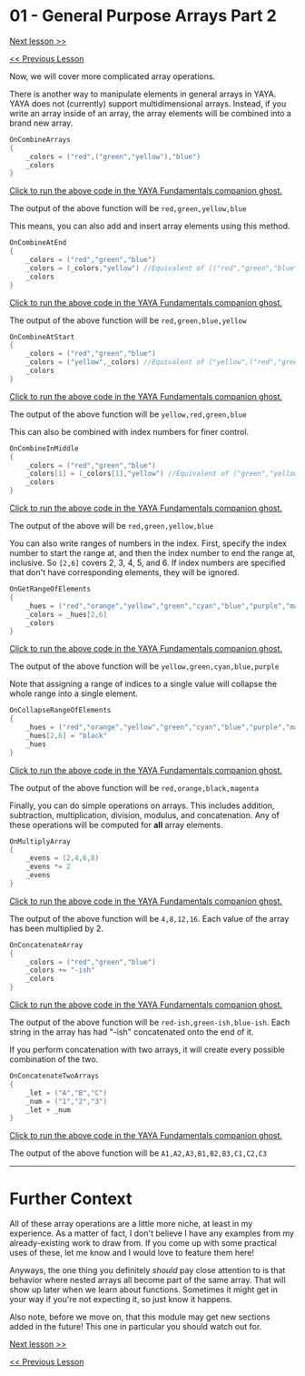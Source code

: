 # 01 - General Purpose Arrays Part 2


[Next lesson >>]()

[<< Previous Lesson]()

Now, we will cover more complicated array operations.

There is another way to manipulate elements in general arrays in YAYA. YAYA does not (currently) support multidimensional arrays. Instead, if you write an array inside of an array, the array elements will be combined into a brand new array.

```c
OnCombineArrays
{
	_colors = ("red",("green","yellow"),"blue")
	_colors
}
```

[Click to run the above code in the YAYA Fundamentals companion ghost.](https://zichqec.github.io/s-the-skeleton/jump.html?url=x-ukagaka-link%3Atype%3Devent%26ghost%3DYAYA%20Fundamentals%26info%3DOnExample.M2.L1.CombineArrays)

The output of the above function will be `red,green,yellow,blue`

This means, you can also add and insert array elements using this method.

```c
OnCombineAtEnd
{
	_colors = ("red","green","blue")
	_colors = (_colors,"yellow") //Equivalent of (("red","green","blue"),"yellow")
	_colors
}
```

[Click to run the above code in the YAYA Fundamentals companion ghost.](https://zichqec.github.io/s-the-skeleton/jump.html?url=x-ukagaka-link%3Atype%3Devent%26ghost%3DYAYA%20Fundamentals%26info%3DOnExample.M2.L1.CombineAtEnd)

The output of the above function will be `red,green,blue,yellow`

```c
OnCombineAtStart
{
	_colors = ("red","green","blue")
	_colors = ("yellow",_colors) //Equivalent of ("yellow",("red","green","blue"))
	_colors
}
```

[Click to run the above code in the YAYA Fundamentals companion ghost.](https://zichqec.github.io/s-the-skeleton/jump.html?url=x-ukagaka-link%3Atype%3Devent%26ghost%3DYAYA%20Fundamentals%26info%3DOnExample.M2.L1.CombineAtStart)

The output of the above function will be `yellow,red,green,blue`

This can also be combined with index numbers for finer control.

```c
OnCombineInMiddle
{
	_colors = ("red","green","blue")
	_colors[1] = (_colors[1],"yellow") //Equivalent of ("green","yellow"), which results in ("red",("green","yellow"),"blue")
	_colors
}
```

[Click to run the above code in the YAYA Fundamentals companion ghost.](https://zichqec.github.io/s-the-skeleton/jump.html?url=x-ukagaka-link%3Atype%3Devent%26ghost%3DYAYA%20Fundamentals%26info%3DOnExample.M2.L1.CombineInMiddle)

The output of the above will be `red,green,yellow,blue`


You can also write ranges of numbers in the index. First, specify the index number to start the range at, and then the index number to end the range at, inclusive. So `[2,6]` covers 2, 3, 4, 5, and 6. If index numbers are specified that don't have corresponding elements, they will be ignored.

```c
OnGetRangeOfElements
{
	_hues = ("red","orange","yellow","green","cyan","blue","purple","magenta")
	_colors = _hues[2,6]
	_colors
}
```

[Click to run the above code in the YAYA Fundamentals companion ghost.](https://zichqec.github.io/s-the-skeleton/jump.html?url=x-ukagaka-link%3Atype%3Devent%26ghost%3DYAYA%20Fundamentals%26info%3DOnExample.M2.L1.GetRangeOfElements)

The output of the above function will be `yellow,green,cyan,blue,purple`

Note that assigning a range of indices to a single value will collapse the whole range into a single element.

```c
OnCollapseRangeOfElements
{
	_hues = ("red","orange","yellow","green","cyan","blue","purple","magenta")
	_hues[2,6] = "black"
	_hues
}
```

[Click to run the above code in the YAYA Fundamentals companion ghost.](https://zichqec.github.io/s-the-skeleton/jump.html?url=x-ukagaka-link%3Atype%3Devent%26ghost%3DYAYA%20Fundamentals%26info%3DOnExample.M2.L1.CollapseRangeOfElements)

The output of the above function will be `red,orange,black,magenta`


Finally, you can do simple operations on arrays. This includes addition, subtraction, multiplication, division, modulus, and concatenation. Any of these operations will be computed for **all** array elements.

```c
OnMultiplyArray
{
	_evens = (2,4,6,8)
	_evens *= 2
	_evens
}
```

[Click to run the above code in the YAYA Fundamentals companion ghost.](https://zichqec.github.io/s-the-skeleton/jump.html?url=x-ukagaka-link%3Atype%3Devent%26ghost%3DYAYA%20Fundamentals%26info%3DOnExample.M2.L1.MultiplyArray)

The output of the above function will be `4,8,12,16`. Each value of the array has been multiplied by 2.

```c
OnConcatenateArray
{
	_colors = ("red","green","blue")
	_colors += "-ish"
	_colors
}
```

[Click to run the above code in the YAYA Fundamentals companion ghost.](https://zichqec.github.io/s-the-skeleton/jump.html?url=x-ukagaka-link%3Atype%3Devent%26ghost%3DYAYA%20Fundamentals%26info%3DOnExample.M2.L1.ConcatenateArray)

The output of the above function will be `red-ish,green-ish,blue-ish`. Each string in the array has had "-ish" concatenated onto the end of it.

If you perform concatenation with two arrays, it will create every possible combination of the two.

```c
OnConcatenateTwoArrays
{
	_let = ("A","B","C")
	_num = ("1","2","3")
	_let + _num
}
```

[Click to run the above code in the YAYA Fundamentals companion ghost.](https://zichqec.github.io/s-the-skeleton/jump.html?url=x-ukagaka-link%3Atype%3Devent%26ghost%3DYAYA%20Fundamentals%26info%3DOnExample.M2.L1.ConcatenateTwoArrays)

The output of the above function will be `A1,A2,A3,B1,B2,B3,C1,C2,C3`

---

# Further Context

All of these array operations are a little more niche, at least in my experience. As a matter of fact, I don't believe I have any examples from my already-existing work to draw from. If you come up with some practical uses of these, let me know and I would love to feature them here!

Anyways, the one thing you definitely *should* pay close attention to is that behavior where nested arrays all become part of the same array. That will show up later when we learn about functions. Sometimes it might get in your way if you're not expecting it, so just know it happens.

Also note, before we move on, that this module may get new sections added in the future! This one in particular you should watch out for.

[Next lesson >>]()

[<< Previous Lesson]()